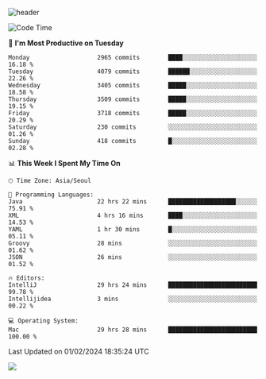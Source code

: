 ![header](https://capsule-render.vercel.app/api?type=Egg&color=timeAuto&height=300&section=header&text=PoPo&fontSize=90&animation=fadeIn)

  <!--START_SECTION:waka-->
![Code Time](http://img.shields.io/badge/Code%20Time-1%2C444%20hrs%202%20mins-blue)

📅 **I'm Most Productive on Tuesday** 

```text
Monday                   2965 commits        ████░░░░░░░░░░░░░░░░░░░░░   16.18 % 
Tuesday                  4079 commits        ██████░░░░░░░░░░░░░░░░░░░   22.26 % 
Wednesday                3405 commits        █████░░░░░░░░░░░░░░░░░░░░   18.58 % 
Thursday                 3509 commits        █████░░░░░░░░░░░░░░░░░░░░   19.15 % 
Friday                   3718 commits        █████░░░░░░░░░░░░░░░░░░░░   20.29 % 
Saturday                 230 commits         ░░░░░░░░░░░░░░░░░░░░░░░░░   01.26 % 
Sunday                   418 commits         █░░░░░░░░░░░░░░░░░░░░░░░░   02.28 % 
```


📊 **This Week I Spent My Time On** 

```text
🕑︎ Time Zone: Asia/Seoul

💬 Programming Languages: 
Java                     22 hrs 22 mins      ███████████████████░░░░░░   75.91 % 
XML                      4 hrs 16 mins       ████░░░░░░░░░░░░░░░░░░░░░   14.53 % 
YAML                     1 hr 30 mins        █░░░░░░░░░░░░░░░░░░░░░░░░   05.11 % 
Groovy                   28 mins             ░░░░░░░░░░░░░░░░░░░░░░░░░   01.62 % 
JSON                     26 mins             ░░░░░░░░░░░░░░░░░░░░░░░░░   01.52 % 

🔥 Editors: 
IntelliJ                 29 hrs 24 mins      █████████████████████████   99.78 % 
Intellijidea             3 mins              ░░░░░░░░░░░░░░░░░░░░░░░░░   00.22 % 

💻 Operating System: 
Mac                      29 hrs 28 mins      █████████████████████████   100.00 % 
```


 Last Updated on 01/02/2024 18:35:24 UTC
<!--END_SECTION:waka-->



<img src="https://capsule-render.vercel.app/api?type=Egg&color=timeAuto&height=300&section=footer&text=PoPo&fontSize=90&animation=fadeIn&reversal=true" />
